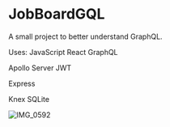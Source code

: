 # JobBoardGQL

A small project to better understand GraphQL. 

Uses:
JavaScript
React
GraphQL

Apollo Server
JWT

Express

Knex
SQLite

![IMG_0592](https://github.com/tabbytoney/JobBoardGQL/assets/60009709/1280cbc9-ea3f-4c1b-bdcc-3ae05075e6c8)

